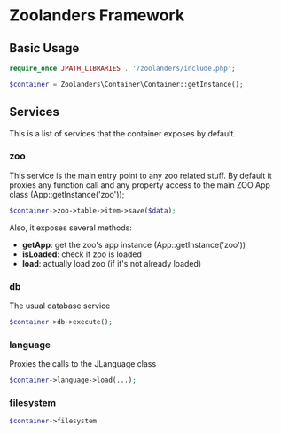 # Zoolanders Framework

## Basic Usage

```php
require_once JPATH_LIBRARIES . '/zoolanders/include.php';

$container = Zoolanders\Container\Container::getInstance();
```

## Services

This is a list of services that the container exposes by default.

### zoo

This service is the main entry point to any zoo related stuff.
By default it proxies any function call and any property access to the main ZOO App class (App::getInstance('zoo'));

```php
$container->zoo->table->item->save($data);
```

Also, it exposes several methods:

- **getApp**: get the zoo's app instance (App::getInstance('zoo'))
- **isLoaded**: check if zoo is loaded
- **load**: actually load zoo (if it's not already loaded)

### db

The usual database service

```php
$container->db->execute();
```

### language

Proxies the calls to the JLanguage class

```php
$container->language->load(...);
```

### filesystem

```php
$container->filesystem
```